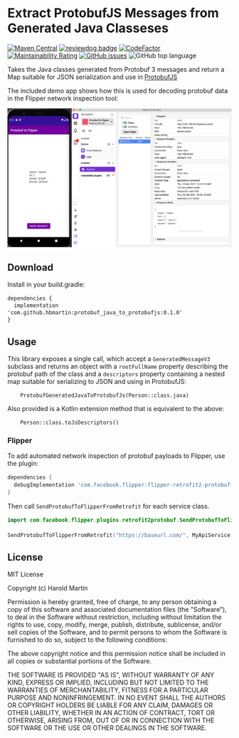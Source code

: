 # Extract ProtobufJS Messages from Generated Java Classeses

[![Maven Central](https://img.shields.io/maven-central/v/com.github.hbmartin/protobuf_java_to_protobufjs?color=6D3DEE)](https://repo.maven.apache.org/maven2/com/github/hbmartin/protobuf_java_to_protobufjs/)
[![reviewdog badge](https://github.com/hbmartin/protobuf_java_to_protobufjs/actions/workflows/reviewdog.yml/badge.svg)](https://github.com/hbmartin/protobuf_java_to_protobufjs/actions/workflows/reviewdog.yml)
[![CodeFactor](https://www.codefactor.io/repository/github/hbmartin/protobuf_java_to_protobufjs/badge)](https://www.codefactor.io/repository/github/hbmartin/protobuf_java_to_protobufjs)
[![Maintainability Rating](https://sonarcloud.io/api/project_badges/measure?project=hbmartin_protobuf_java_to_protobufjs&metric=sqale_rating)](https://sonarcloud.io/dashboard?id=hbmartin_protobuf_java_to_protobufjs)
[![GitHub issues](https://img.shields.io/github/issues/hbmartin/protobuf_java_to_protobufjs)](https://github.com/hbmartin/protobuf_java_to_protobufjs/issues)
![GitHub top language](https://img.shields.io/github/languages/top/hbmartin/protobuf_java_to_protobufjs?color=FA8A0C)

Takes the Java classes generated from Protobuf 3 messages and return a Map suitable for JSON serialization and use in [ProtobufJS](https://github.com/protobufjs/protobuf.js)

The included demo app shows how this is used for decoding protobuf data in the Flipper network inspection tool:

![Flipper Demo Screenshot](media/screenshot.png)

## Download

Install in your build.gradle:

```
dependencies {
  implementation 'com.github.hbmartin:protobuf_java_to_protobufjs:0.1.0'
}
```


## Usage

This library exposes a single call, which accept a `GeneratedMessageV3` subclass and returns an object with a `rootFullName` property describing the protobuf path of the class and a `descriptors` property containing a nested map suitable for serializing to JSON and using in ProtobufJS:

```
    ProtobufGeneratedJavaToProtobufJs(Person::class.java)
```

Also provided is a Kotlin extension method that is equivalent to the above:

```
    Person::class.toJsDescriptors()
```

### Flipper

To add automated network inspection of protobuf payloads to Flipper, use the plugin:

```groovy
dependencies {
  debugImplementation 'com.facebook.flipper:flipper-retrofit2-protobuf-plugin:latest-version'
}
```

Then call `SendProtobufToFlipperFromRetrofit` for each service class.

```kotlin
import com.facebook.flipper.plugins.retrofit2protobuf.SendProtobufToFlipperFromRetrofit

SendProtobufToFlipperFromRetrofit("https://baseurl.com/", MyApiService::class.java)
```


## License

MIT License

Copyright (c) Harold Martin

Permission is hereby granted, free of charge, to any person obtaining a copy
of this software and associated documentation files (the "Software"), to deal
in the Software without restriction, including without limitation the rights
to use, copy, modify, merge, publish, distribute, sublicense, and/or sell
copies of the Software, and to permit persons to whom the Software is
furnished to do so, subject to the following conditions:

The above copyright notice and this permission notice shall be included in all
copies or substantial portions of the Software.

THE SOFTWARE IS PROVIDED "AS IS", WITHOUT WARRANTY OF ANY KIND, EXPRESS OR
IMPLIED, INCLUDING BUT NOT LIMITED TO THE WARRANTIES OF MERCHANTABILITY,
FITNESS FOR A PARTICULAR PURPOSE AND NONINFRINGEMENT. IN NO EVENT SHALL THE
AUTHORS OR COPYRIGHT HOLDERS BE LIABLE FOR ANY CLAIM, DAMAGES OR OTHER
LIABILITY, WHETHER IN AN ACTION OF CONTRACT, TORT OR OTHERWISE, ARISING FROM,
OUT OF OR IN CONNECTION WITH THE SOFTWARE OR THE USE OR OTHER DEALINGS IN THE
SOFTWARE.

